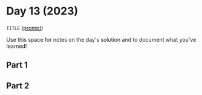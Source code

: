 # Day 13 (2023)

`TITLE` ([prompt](https://adventofcode.com/2023/day/13))

Use this space for notes on the day's solution and to document what you've learned!

## Part 1

## Part 2

